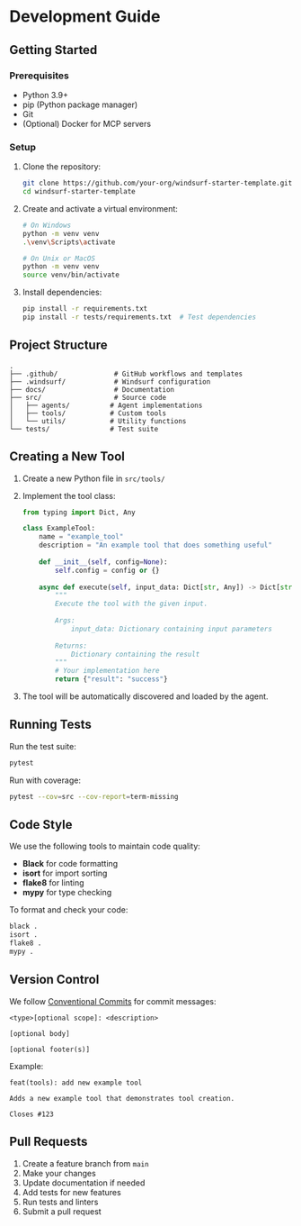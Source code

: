 # Development Guide

## Getting Started

### Prerequisites
- Python 3.9+
- pip (Python package manager)
- Git
- (Optional) Docker for MCP servers

### Setup

1. Clone the repository:
   ```bash
   git clone https://github.com/your-org/windsurf-starter-template.git
   cd windsurf-starter-template
   ```

2. Create and activate a virtual environment:
   ```bash
   # On Windows
   python -m venv venv
   .\venv\Scripts\activate
   
   # On Unix or MacOS
   python -m venv venv
   source venv/bin/activate
   ```

3. Install dependencies:
   ```bash
   pip install -r requirements.txt
   pip install -r tests/requirements.txt  # Test dependencies
   ```

## Project Structure

```
.
├── .github/              # GitHub workflows and templates
├── .windsurf/            # Windsurf configuration
├── docs/                 # Documentation
├── src/                  # Source code
│   ├── agents/          # Agent implementations
│   ├── tools/           # Custom tools
│   └── utils/           # Utility functions
└── tests/               # Test suite
```

## Creating a New Tool

1. Create a new Python file in `src/tools/`
2. Implement the tool class:
   ```python
   from typing import Dict, Any
   
   class ExampleTool:
       name = "example_tool"
       description = "An example tool that does something useful"
       
       def __init__(self, config=None):
           self.config = config or {}
       
       async def execute(self, input_data: Dict[str, Any]) -> Dict[str, Any]:
           """
           Execute the tool with the given input.
           
           Args:
               input_data: Dictionary containing input parameters
               
           Returns:
               Dictionary containing the result
           """
           # Your implementation here
           return {"result": "success"}
   ```

3. The tool will be automatically discovered and loaded by the agent.

## Running Tests

Run the test suite:
```bash
pytest
```

Run with coverage:
```bash
pytest --cov=src --cov-report=term-missing
```

## Code Style

We use the following tools to maintain code quality:

- **Black** for code formatting
- **isort** for import sorting
- **flake8** for linting
- **mypy** for type checking

To format and check your code:

```bash
black .
isort .
flake8 .
mypy .
```

## Version Control

We follow [Conventional Commits](https://www.conventionalcommits.org/) for commit messages:

```
<type>[optional scope]: <description>

[optional body]

[optional footer(s)]
```

Example:
```
feat(tools): add new example tool

Adds a new example tool that demonstrates tool creation.

Closes #123
```

## Pull Requests

1. Create a feature branch from `main`
2. Make your changes
3. Update documentation if needed
4. Add tests for new features
5. Run tests and linters
6. Submit a pull request
